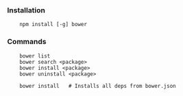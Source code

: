 ### Installation
```shell
    npm install [-g] bower
```
### Commands
```shell
    bower list
    bower search <package>
    bower install <package>
    bower uninstall <package>

    bower install   # Installs all deps from bower.json
```
